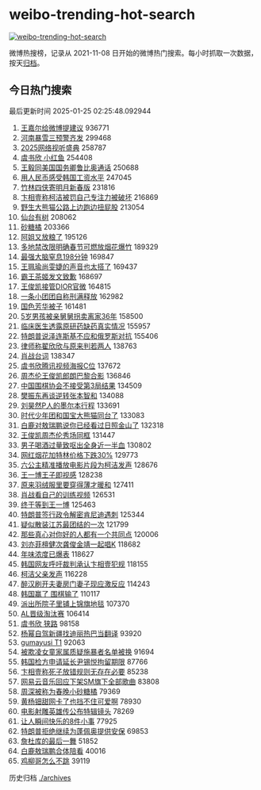 # weibo-trending-hot-search

[![weibo-trending-hot-search](https://github.com/ameizi/weibo-trending-hot-search/actions/workflows/ci.yml/badge.svg)](https://github.com/ameizi/weibo-trending-hot-search/actions/workflows/ci.yml)

微博热搜榜，记录从 2021-11-08 日开始的微博热门搜索。每小时抓取一次数据，按天[归档](./archives)。

## 今日热门搜索

<!-- BEGIN --> 
最后更新时间 2025-01-25 02:25:48.092944 
1. [王嘉尔给微博提建议](https://s.weibo.com/weibo?q=%E7%8E%8B%E5%98%89%E5%B0%94%E7%BB%99%E5%BE%AE%E5%8D%9A%E6%8F%90%E5%BB%BA%E8%AE%AE&t=31&band_rank=1&Refer=top) 936771
1. [河南暴雪三预警齐发](https://s.weibo.com/weibo?q=%23%E6%B2%B3%E5%8D%97%E6%9A%B4%E9%9B%AA%E4%B8%89%E9%A2%84%E8%AD%A6%E9%BD%90%E5%8F%91%23&t=31&band_rank=2&Refer=top) 299468
1. [2025网络视听盛典](https://s.weibo.com/weibo?q=%232025%E7%BD%91%E7%BB%9C%E8%A7%86%E5%90%AC%E7%9B%9B%E5%85%B8%23&t=31&band_rank=3&Refer=top) 258787
1. [虞书欣 小红鱼](https://s.weibo.com/weibo?q=%E8%99%9E%E4%B9%A6%E6%AC%A3%20%E5%B0%8F%E7%BA%A2%E9%B1%BC&t=31&band_rank=14&Refer=top) 254408
1. [王毅同美国国务卿鲁比奥通话](https://s.weibo.com/weibo?q=%23%E7%8E%8B%E6%AF%85%E5%90%8C%E7%BE%8E%E5%9B%BD%E5%9B%BD%E5%8A%A1%E5%8D%BF%E9%B2%81%E6%AF%94%E5%A5%A5%E9%80%9A%E8%AF%9D%23&t=31&band_rank=9&Refer=top) 250688
1. [用人民币感受韩国工资水平](https://s.weibo.com/weibo?q=%E7%94%A8%E4%BA%BA%E6%B0%91%E5%B8%81%E6%84%9F%E5%8F%97%E9%9F%A9%E5%9B%BD%E5%B7%A5%E8%B5%84%E6%B0%B4%E5%B9%B3&t=31&band_rank=4&Refer=top) 247045
1. [竹林四侠寄明月新春版](https://s.weibo.com/weibo?q=%E7%AB%B9%E6%9E%97%E5%9B%9B%E4%BE%A0%E5%AF%84%E6%98%8E%E6%9C%88%E6%96%B0%E6%98%A5%E7%89%88&t=31&band_rank=16&Refer=top) 231816
1. [卞相壹称柯洁被罚自己专注力被破坏](https://s.weibo.com/weibo?q=%23%E5%8D%9E%E7%9B%B8%E5%A3%B9%E7%A7%B0%E6%9F%AF%E6%B4%81%E8%A2%AB%E7%BD%9A%E8%87%AA%E5%B7%B1%E4%B8%93%E6%B3%A8%E5%8A%9B%E8%A2%AB%E7%A0%B4%E5%9D%8F%23&t=31&band_rank=6&Refer=top) 216869
1. [野生大熊猫公路上边跑边扭屁股](https://s.weibo.com/weibo?q=%23%E9%87%8E%E7%94%9F%E5%A4%A7%E7%86%8A%E7%8C%AB%E5%85%AC%E8%B7%AF%E4%B8%8A%E8%BE%B9%E8%B7%91%E8%BE%B9%E6%89%AD%E5%B1%81%E8%82%A1%23&t=31&band_rank=5&Refer=top) 213054
1. [仙台有树](https://s.weibo.com/weibo?q=%E4%BB%99%E5%8F%B0%E6%9C%89%E6%A0%91&t=31&band_rank=7&Refer=top) 208062
1. [砂糖橘](https://s.weibo.com/weibo?q=%E7%A0%82%E7%B3%96%E6%A9%98&t=31&band_rank=8&Refer=top) 203366
1. [阿姐又放粮了](https://s.weibo.com/weibo?q=%E9%98%BF%E5%A7%90%E5%8F%88%E6%94%BE%E7%B2%AE%E4%BA%86&t=31&band_rank=24&Refer=top) 195126
1. [多地禁改限明确春节可燃放烟花爆竹](https://s.weibo.com/weibo?q=%23%E5%A4%9A%E5%9C%B0%E7%A6%81%E6%94%B9%E9%99%90%E6%98%8E%E7%A1%AE%E6%98%A5%E8%8A%82%E5%8F%AF%E7%87%83%E6%94%BE%E7%83%9F%E8%8A%B1%E7%88%86%E7%AB%B9%23&t=31&band_rank=2&Refer=top) 189329
1. [最强大脑窒息198分钟](https://s.weibo.com/weibo?q=%E6%9C%80%E5%BC%BA%E5%A4%A7%E8%84%91%E7%AA%92%E6%81%AF198%E5%88%86%E9%92%9F&t=31&band_rank=12&Refer=top) 169847
1. [王珮瑜尚雯婕的声音也太搭了](https://s.weibo.com/weibo?q=%23%E7%8E%8B%E7%8F%AE%E7%91%9C%E5%B0%9A%E9%9B%AF%E5%A9%95%E7%9A%84%E5%A3%B0%E9%9F%B3%E4%B9%9F%E5%A4%AA%E6%90%AD%E4%BA%86%23&t=31&band_rank=10&Refer=top) 169437
1. [霸王茶姬发文致歉](https://s.weibo.com/weibo?q=%23%E9%9C%B8%E7%8E%8B%E8%8C%B6%E5%A7%AC%E5%8F%91%E6%96%87%E8%87%B4%E6%AD%89%23&t=31&band_rank=11&Refer=top) 168697
1. [王俊凯接管DIOR官微](https://s.weibo.com/weibo?q=%23%E7%8E%8B%E4%BF%8A%E5%87%AF%E6%8E%A5%E7%AE%A1DIOR%E5%AE%98%E5%BE%AE%23&t=31&band_rank=13&Refer=top) 164815
1. [一条小团团自称刑满释放](https://s.weibo.com/weibo?q=%23%E4%B8%80%E6%9D%A1%E5%B0%8F%E5%9B%A2%E5%9B%A2%E8%87%AA%E7%A7%B0%E5%88%91%E6%BB%A1%E9%87%8A%E6%94%BE%23&t=31&band_rank=14&Refer=top) 162982
1. [国色芳华被子](https://s.weibo.com/weibo?q=%E5%9B%BD%E8%89%B2%E8%8A%B3%E5%8D%8E%E8%A2%AB%E5%AD%90&t=31&band_rank=15&Refer=top) 161481
1. [5岁男孩被亲舅舅拐卖离家36年](https://s.weibo.com/weibo?q=%235%E5%B2%81%E7%94%B7%E5%AD%A9%E8%A2%AB%E4%BA%B2%E8%88%85%E8%88%85%E6%8B%90%E5%8D%96%E7%A6%BB%E5%AE%B636%E5%B9%B4%23&t=31&band_rank=17&Refer=top) 158500
1. [临床医生透露原研药缺药真实情况](https://s.weibo.com/weibo?q=%23%E4%B8%B4%E5%BA%8A%E5%8C%BB%E7%94%9F%E9%80%8F%E9%9C%B2%E5%8E%9F%E7%A0%94%E8%8D%AF%E7%BC%BA%E8%8D%AF%E7%9C%9F%E5%AE%9E%E6%83%85%E5%86%B5%23&t=31&band_rank=18&Refer=top) 155957
1. [特朗普说泽连斯基不应和俄罗斯对抗](https://s.weibo.com/weibo?q=%23%E7%89%B9%E6%9C%97%E6%99%AE%E8%AF%B4%E6%B3%BD%E8%BF%9E%E6%96%AF%E5%9F%BA%E4%B8%8D%E5%BA%94%E5%92%8C%E4%BF%84%E7%BD%97%E6%96%AF%E5%AF%B9%E6%8A%97%23&t=31&band_rank=19&Refer=top) 155406
1. [律师称翟欣欣与原来判若两人](https://s.weibo.com/weibo?q=%23%E5%BE%8B%E5%B8%88%E7%A7%B0%E7%BF%9F%E6%AC%A3%E6%AC%A3%E4%B8%8E%E5%8E%9F%E6%9D%A5%E5%88%A4%E8%8B%A5%E4%B8%A4%E4%BA%BA%23&t=31&band_rank=20&Refer=top) 138763
1. [肖战台词](https://s.weibo.com/weibo?q=%E8%82%96%E6%88%98%E5%8F%B0%E8%AF%8D&t=31&band_rank=21&Refer=top) 138347
1. [虞书欣腾讯视频海报C位](https://s.weibo.com/weibo?q=%23%E8%99%9E%E4%B9%A6%E6%AC%A3%E8%85%BE%E8%AE%AF%E8%A7%86%E9%A2%91%E6%B5%B7%E6%8A%A5C%E4%BD%8D%23&t=31&band_rank=22&Refer=top) 137672
1. [周杰伦王俊凯郎朗巴黎合影](https://s.weibo.com/weibo?q=%23%E5%91%A8%E6%9D%B0%E4%BC%A6%E7%8E%8B%E4%BF%8A%E5%87%AF%E9%83%8E%E6%9C%97%E5%B7%B4%E9%BB%8E%E5%90%88%E5%BD%B1%23&t=31&band_rank=23&Refer=top) 136846
1. [中国围棋协会不接受第3局结果](https://s.weibo.com/weibo?q=%23%E4%B8%AD%E5%9B%BD%E5%9B%B4%E6%A3%8B%E5%8D%8F%E4%BC%9A%E4%B8%8D%E6%8E%A5%E5%8F%97%E7%AC%AC3%E5%B1%80%E7%BB%93%E6%9E%9C%23&t=31&band_rank=49&Refer=top) 134509
1. [樊振东再谈逆转张本智和](https://s.weibo.com/weibo?q=%23%E6%A8%8A%E6%8C%AF%E4%B8%9C%E5%86%8D%E8%B0%88%E9%80%86%E8%BD%AC%E5%BC%A0%E6%9C%AC%E6%99%BA%E5%92%8C%23&t=31&band_rank=25&Refer=top) 134088
1. [刘昊然P人的墨尔本行程](https://s.weibo.com/weibo?q=%23%E5%88%98%E6%98%8A%E7%84%B6P%E4%BA%BA%E7%9A%84%E5%A2%A8%E5%B0%94%E6%9C%AC%E8%A1%8C%E7%A8%8B%23&t=31&band_rank=26&Refer=top) 133691
1. [时代少年团和国宝大熊猫同台了](https://s.weibo.com/weibo?q=%23%E6%97%B6%E4%BB%A3%E5%B0%91%E5%B9%B4%E5%9B%A2%E5%92%8C%E5%9B%BD%E5%AE%9D%E5%A4%A7%E7%86%8A%E7%8C%AB%E5%90%8C%E5%8F%B0%E4%BA%86%23&t=31&band_rank=27&Refer=top) 133083
1. [白鹿对敖瑞鹏说你已经看过日照金山了](https://s.weibo.com/weibo?q=%23%E7%99%BD%E9%B9%BF%E5%AF%B9%E6%95%96%E7%91%9E%E9%B9%8F%E8%AF%B4%E4%BD%A0%E5%B7%B2%E7%BB%8F%E7%9C%8B%E8%BF%87%E6%97%A5%E7%85%A7%E9%87%91%E5%B1%B1%E4%BA%86%23&t=31&band_rank=12&Refer=top) 132318
1. [王俊凯周杰伦秀场同框](https://s.weibo.com/weibo?q=%23%E7%8E%8B%E4%BF%8A%E5%87%AF%E5%91%A8%E6%9D%B0%E4%BC%A6%E7%A7%80%E5%9C%BA%E5%90%8C%E6%A1%86%23&t=31&band_rank=28&Refer=top) 131447
1. [男子喝酒过量致呕出全身近一半血](https://s.weibo.com/weibo?q=%23%E7%94%B7%E5%AD%90%E5%96%9D%E9%85%92%E8%BF%87%E9%87%8F%E8%87%B4%E5%91%95%E5%87%BA%E5%85%A8%E8%BA%AB%E8%BF%91%E4%B8%80%E5%8D%8A%E8%A1%80%23&t=31&band_rank=29&Refer=top) 130802
1. [网红烟花加特林价格下跌30%](https://s.weibo.com/weibo?q=%23%E7%BD%91%E7%BA%A2%E7%83%9F%E8%8A%B1%E5%8A%A0%E7%89%B9%E6%9E%97%E4%BB%B7%E6%A0%BC%E4%B8%8B%E8%B7%8C30%25%23&t=31&band_rank=30&Refer=top) 129773
1. [六公主精准播放电影片段为柯洁发声](https://s.weibo.com/weibo?q=%23%E5%85%AD%E5%85%AC%E4%B8%BB%E7%B2%BE%E5%87%86%E6%92%AD%E6%94%BE%E7%94%B5%E5%BD%B1%E7%89%87%E6%AE%B5%E4%B8%BA%E6%9F%AF%E6%B4%81%E5%8F%91%E5%A3%B0%23&t=31&band_rank=31&Refer=top) 128676
1. [王一博王子即视感](https://s.weibo.com/weibo?q=%23%E7%8E%8B%E4%B8%80%E5%8D%9A%E7%8E%8B%E5%AD%90%E5%8D%B3%E8%A7%86%E6%84%9F%23&t=31&band_rank=32&Refer=top) 128238
1. [原来羽绒服里要穿得薄才暖和](https://s.weibo.com/weibo?q=%23%E5%8E%9F%E6%9D%A5%E7%BE%BD%E7%BB%92%E6%9C%8D%E9%87%8C%E8%A6%81%E7%A9%BF%E5%BE%97%E8%96%84%E6%89%8D%E6%9A%96%E5%92%8C%23&t=31&band_rank=33&Refer=top) 127411
1. [肖战看自己的训练视频](https://s.weibo.com/weibo?q=%23%E8%82%96%E6%88%98%E7%9C%8B%E8%87%AA%E5%B7%B1%E7%9A%84%E8%AE%AD%E7%BB%83%E8%A7%86%E9%A2%91%23&t=31&band_rank=34&Refer=top) 126531
1. [终于等到王一博](https://s.weibo.com/weibo?q=%E7%BB%88%E4%BA%8E%E7%AD%89%E5%88%B0%E7%8E%8B%E4%B8%80%E5%8D%9A&t=31&band_rank=15&Refer=top) 125463
1. [特朗普签行政令解密肯尼迪遇刺](https://s.weibo.com/weibo?q=%23%E7%89%B9%E6%9C%97%E6%99%AE%E7%AD%BE%E8%A1%8C%E6%94%BF%E4%BB%A4%E8%A7%A3%E5%AF%86%E8%82%AF%E5%B0%BC%E8%BF%AA%E9%81%87%E5%88%BA%23&t=31&band_rank=35&Refer=top) 125344
1. [疑似散装江苏最团结的一次](https://s.weibo.com/weibo?q=%E7%96%91%E4%BC%BC%E6%95%A3%E8%A3%85%E6%B1%9F%E8%8B%8F%E6%9C%80%E5%9B%A2%E7%BB%93%E7%9A%84%E4%B8%80%E6%AC%A1&t=31&band_rank=36&Refer=top) 121799
1. [那些真心对你好的人都有一个共同点](https://s.weibo.com/weibo?q=%23%E9%82%A3%E4%BA%9B%E7%9C%9F%E5%BF%83%E5%AF%B9%E4%BD%A0%E5%A5%BD%E7%9A%84%E4%BA%BA%E9%83%BD%E6%9C%89%E4%B8%80%E4%B8%AA%E5%85%B1%E5%90%8C%E7%82%B9%23&t=31&band_rank=20&Refer=top) 120006
1. [刘亦菲檀健次龚俊金靖一起唱K](https://s.weibo.com/weibo?q=%23%E5%88%98%E4%BA%A6%E8%8F%B2%E6%AA%80%E5%81%A5%E6%AC%A1%E9%BE%9A%E4%BF%8A%E9%87%91%E9%9D%96%E4%B8%80%E8%B5%B7%E5%94%B1K%23&t=31&band_rank=37&Refer=top) 118682
1. [年味浓度已爆表](https://s.weibo.com/weibo?q=%23%E5%B9%B4%E5%91%B3%E6%B5%93%E5%BA%A6%E5%B7%B2%E7%88%86%E8%A1%A8%23&t=31&band_rank=10&Refer=top) 118627
1. [韩国网友呼吁裁判承认卞相壹犯规](https://s.weibo.com/weibo?q=%23%E9%9F%A9%E5%9B%BD%E7%BD%91%E5%8F%8B%E5%91%BC%E5%90%81%E8%A3%81%E5%88%A4%E6%89%BF%E8%AE%A4%E5%8D%9E%E7%9B%B8%E5%A3%B9%E7%8A%AF%E8%A7%84%23&t=31&band_rank=50&Refer=top) 118155
1. [柯洁父亲发声](https://s.weibo.com/weibo?q=%23%E6%9F%AF%E6%B4%81%E7%88%B6%E4%BA%B2%E5%8F%91%E5%A3%B0%23&t=31&band_rank=38&Refer=top) 116228
1. [醉汉刷开夫妻房门妻子现应激反应](https://s.weibo.com/weibo?q=%23%E9%86%89%E6%B1%89%E5%88%B7%E5%BC%80%E5%A4%AB%E5%A6%BB%E6%88%BF%E9%97%A8%E5%A6%BB%E5%AD%90%E7%8E%B0%E5%BA%94%E6%BF%80%E5%8F%8D%E5%BA%94%23&t=31&band_rank=39&Refer=top) 114243
1. [韩国赢了 围棋输了](https://s.weibo.com/weibo?q=%E9%9F%A9%E5%9B%BD%E8%B5%A2%E4%BA%86%20%E5%9B%B4%E6%A3%8B%E8%BE%93%E4%BA%86&t=31&band_rank=40&Refer=top) 110117
1. [派出所院子里铺上锦旗地毯](https://s.weibo.com/weibo?q=%23%E6%B4%BE%E5%87%BA%E6%89%80%E9%99%A2%E5%AD%90%E9%87%8C%E9%93%BA%E4%B8%8A%E9%94%A6%E6%97%97%E5%9C%B0%E6%AF%AF%23&t=31&band_rank=21&Refer=top) 107370
1. [AL晋级淘汰赛](https://s.weibo.com/weibo?q=%23AL%E6%99%8B%E7%BA%A7%E6%B7%98%E6%B1%B0%E8%B5%9B%23&t=31&band_rank=25&Refer=top) 106414
1. [虞书欣 狭路](https://s.weibo.com/weibo?q=%E8%99%9E%E4%B9%A6%E6%AC%A3%20%E7%8B%AD%E8%B7%AF&t=31&band_rank=41&Refer=top) 98158
1. [杨幂自驾新疆找迪丽热巴当翻译](https://s.weibo.com/weibo?q=%E6%9D%A8%E5%B9%82%E8%87%AA%E9%A9%BE%E6%96%B0%E7%96%86%E6%89%BE%E8%BF%AA%E4%B8%BD%E7%83%AD%E5%B7%B4%E5%BD%93%E7%BF%BB%E8%AF%91&t=31&band_rank=42&Refer=top) 93920
1. [gumayusi T1](https://s.weibo.com/weibo?q=gumayusi%20T1&t=31&band_rank=43&Refer=top) 92063
1. [被欺凌女童家属质疑施暴者名单被换](https://s.weibo.com/weibo?q=%23%E8%A2%AB%E6%AC%BA%E5%87%8C%E5%A5%B3%E7%AB%A5%E5%AE%B6%E5%B1%9E%E8%B4%A8%E7%96%91%E6%96%BD%E6%9A%B4%E8%80%85%E5%90%8D%E5%8D%95%E8%A2%AB%E6%8D%A2%23&t=31&band_rank=44&Refer=top) 91694
1. [韩国检方申请延长尹锡悦拘留期限](https://s.weibo.com/weibo?q=%E9%9F%A9%E5%9B%BD%E6%A3%80%E6%96%B9%E7%94%B3%E8%AF%B7%E5%BB%B6%E9%95%BF%E5%B0%B9%E9%94%A1%E6%82%A6%E6%8B%98%E7%95%99%E6%9C%9F%E9%99%90&t=31&band_rank=35&Refer=top) 87766
1. [卞相壹称死子放错规则无存在必要](https://s.weibo.com/weibo?q=%23%E5%8D%9E%E7%9B%B8%E5%A3%B9%E7%A7%B0%E6%AD%BB%E5%AD%90%E6%94%BE%E9%94%99%E8%A7%84%E5%88%99%E6%97%A0%E5%AD%98%E5%9C%A8%E5%BF%85%E8%A6%81%23&t=31&band_rank=45&Refer=top) 85238
1. [网易云音乐回应下架SM旗下全部歌曲](https://s.weibo.com/weibo?q=%23%E7%BD%91%E6%98%93%E4%BA%91%E9%9F%B3%E4%B9%90%E5%9B%9E%E5%BA%94%E4%B8%8B%E6%9E%B6SM%E6%97%97%E4%B8%8B%E5%85%A8%E9%83%A8%E6%AD%8C%E6%9B%B2%23&t=31&band_rank=37&Refer=top) 83808
1. [周深被称为春晚小砂糖橘](https://s.weibo.com/weibo?q=%23%E5%91%A8%E6%B7%B1%E8%A2%AB%E7%A7%B0%E4%B8%BA%E6%98%A5%E6%99%9A%E5%B0%8F%E7%A0%82%E7%B3%96%E6%A9%98%23&t=31&band_rank=39&Refer=top) 79369
1. [黄杨钿甜网卡了也挡不住可爱啊](https://s.weibo.com/weibo?q=%E9%BB%84%E6%9D%A8%E9%92%BF%E7%94%9C%E7%BD%91%E5%8D%A1%E4%BA%86%E4%B9%9F%E6%8C%A1%E4%B8%8D%E4%BD%8F%E5%8F%AF%E7%88%B1%E5%95%8A&t=31&band_rank=46&Refer=top) 78930
1. [电影射雕英雄传公布特辑镜头](https://s.weibo.com/weibo?q=%23%E7%94%B5%E5%BD%B1%E5%B0%84%E9%9B%95%E8%8B%B1%E9%9B%84%E4%BC%A0%E5%85%AC%E5%B8%83%E7%89%B9%E8%BE%91%E9%95%9C%E5%A4%B4%23&t=31&band_rank=47&Refer=top) 78269
1. [让人瞬间快乐的8件小事](https://s.weibo.com/weibo?q=%23%E8%AE%A9%E4%BA%BA%E7%9E%AC%E9%97%B4%E5%BF%AB%E4%B9%90%E7%9A%848%E4%BB%B6%E5%B0%8F%E4%BA%8B%23&t=31&band_rank=48&Refer=top) 77925
1. [特朗普拒绝继续为蓬佩奥提供安保](https://s.weibo.com/weibo?q=%23%E7%89%B9%E6%9C%97%E6%99%AE%E6%8B%92%E7%BB%9D%E7%BB%A7%E7%BB%AD%E4%B8%BA%E8%93%AC%E4%BD%A9%E5%A5%A5%E6%8F%90%E4%BE%9B%E5%AE%89%E4%BF%9D%23&t=31&band_rank=50&Refer=top) 69853
1. [詹杜库的最后一舞](https://s.weibo.com/weibo?q=%23%E8%A9%B9%E6%9D%9C%E5%BA%93%E7%9A%84%E6%9C%80%E5%90%8E%E4%B8%80%E8%88%9E%23&t=31&band_rank=25&Refer=top) 51852
1. [白鹿敖瑞鹏合体陪看](https://s.weibo.com/weibo?q=%23%E7%99%BD%E9%B9%BF%E6%95%96%E7%91%9E%E9%B9%8F%E5%90%88%E4%BD%93%E9%99%AA%E7%9C%8B%23&t=31&band_rank=35&Refer=top) 40016
1. [鸡柳哥怎么不跳](https://s.weibo.com/weibo?q=%E9%B8%A1%E6%9F%B3%E5%93%A5%E6%80%8E%E4%B9%88%E4%B8%8D%E8%B7%B3&t=31&band_rank=37&Refer=top) 39119
<!-- END -->

历史归档 [./archives](./archives)

